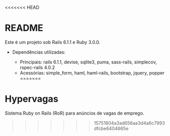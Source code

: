 <<<<<<< HEAD
# README

Este é um projeto sob Rails 6.1.1 e Ruby 3.0.0.

* Dependências utilizadas: 

    * Principais: rails 6.1.1, devise, sqlite3, puma, sass-rails, simplecov, rspec-rails 4.0.2
    * Acessórias: simple_form, haml, haml-rails, bootstrap, jquery, popper
=======
# Hypervagas
Sistema Ruby on Rails (RoR) para anúncios de vagas de emprego.
>>>>>>> 15751804a3ad656aa3d4a6c7993dfcbe6404665e
